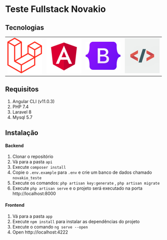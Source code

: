 # Teste Fullstack Novakio

## Tecnologias
<table>
    <tr>
        <td>
            <a href="https://laravel.com/docs/8.x"><img src="icons/laravel.png" /></a>
        </td>
        <td>
            <a href="https://v11.angular.io/docs"><img src="icons/angular.png" /></a>
        </td>
        <td>
            <a href="https://getbootstrap.com/docs/5.2/getting-started/introduction/"><img src="icons/bootstrap.png" /></a>
        </td>
        <td>
            <img src="icons/code.png" />
        </td>
    </tr>
</table> 


## Requisitos
1. Angular CLI (v11.0.3)
2. PHP 7.4
3. Laravel 8
4. Mysql 5.7




## Instalação

#### Backend
1. Clonar o repositório
2. Vá para a pasta `api`
3. Execute `composer install`
4. Copie o `.env.example` para `.env` e crie um banco de dados chamado `novakio_teste`
5. Execute os comandos: `php artisan key:generate` , `php artisan migrate`
6. Execute `php artisan serve` e o projeto será executado na porta http://localhost:8000

#### Frontend
1. Vá para a pasta `app`
2. Execute `npm install` para instalar as dependências do projeto
3. Execute o comando `ng serve --open`
5. Open http://localhost:4222




